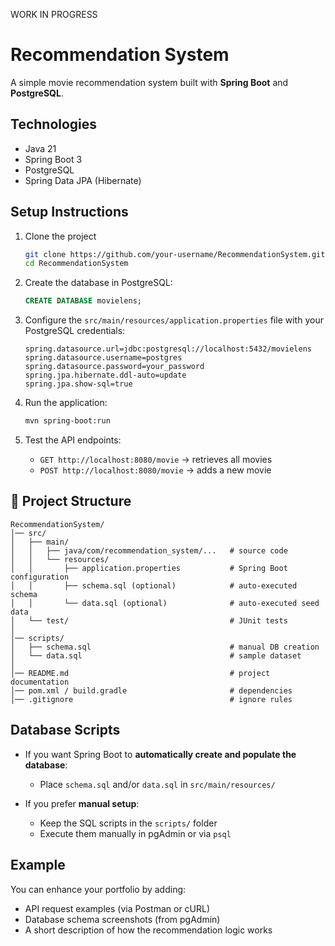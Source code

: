 WORK IN PROGRESS

# Recommendation System

A simple movie recommendation system built with **Spring Boot** and **PostgreSQL**.

## Technologies

* Java 21
* Spring Boot 3
* PostgreSQL
* Spring Data JPA (Hibernate)

## Setup Instructions

1. Clone the project

   ```bash
   git clone https://github.com/your-username/RecommendationSystem.git
   cd RecommendationSystem
   ```

2. Create the database in PostgreSQL:

   ```sql
   CREATE DATABASE movielens;
   ```

3. Configure the `src/main/resources/application.properties` file with your PostgreSQL credentials:

   ```properties
   spring.datasource.url=jdbc:postgresql://localhost:5432/movielens
   spring.datasource.username=postgres
   spring.datasource.password=your_password
   spring.jpa.hibernate.ddl-auto=update
   spring.jpa.show-sql=true
   ```

4. Run the application:

   ```bash
   mvn spring-boot:run
   ```

5. Test the API endpoints:

   * `GET http://localhost:8080/movie` → retrieves all movies
   * `POST http://localhost:8080/movie` → adds a new movie

## 📂 Project Structure

```
RecommendationSystem/
│── src/
│   ├── main/
│   │   ├── java/com/recommendation_system/...   # source code
│   │   └── resources/
│   │       ├── application.properties           # Spring Boot configuration
│   │       ├── schema.sql (optional)            # auto-executed schema
│   │       └── data.sql (optional)              # auto-executed seed data
│   └── test/                                    # JUnit tests
│
│── scripts/
│   ├── schema.sql                               # manual DB creation
│   └── data.sql                                 # sample dataset
│
│── README.md                                    # project documentation
│── pom.xml / build.gradle                       # dependencies
│── .gitignore                                   # ignore rules
```

## Database Scripts

* If you want Spring Boot to **automatically create and populate the database**:

  * Place `schema.sql` and/or `data.sql` in `src/main/resources/`
* If you prefer **manual setup**:

  * Keep the SQL scripts in the `scripts/` folder
  * Execute them manually in pgAdmin or via `psql`

## Example

You can enhance your portfolio by adding:

* API request examples (via Postman or cURL)
* Database schema screenshots (from pgAdmin)
* A short description of how the recommendation logic works

